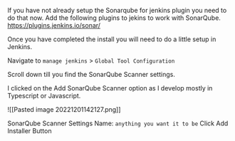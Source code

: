 If you have not already setup the Sonarqube for jenkins plugin you need to do that now. Add the following plugins to jekins to work with SonarQube. https://plugins.jenkins.io/sonar/

Once you have completed the install you will need to do a little setup in Jenkins.

Navigate to `manage jenkins` > `Global Tool Configuration`

Scroll down till you find the SonarQube Scanner settings. 

I clicked on the Add SonarQube Scanner option as I develop mostly in Typescript or Javascript. 

![[Pasted image 20221201142127.png]]

SonarQube Scanner Settings
Name: `anything you want it to be`
Click Add Installer Button
